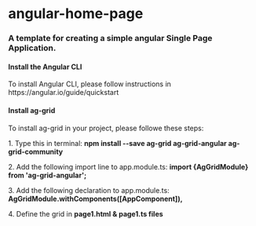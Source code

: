 # angular-home-page
<h3> A template for creating a simple angular Single Page Application.</h3>

<h4> Install the Angular CLI </h4>
<P> To install Angular CLI, please follow instructions in https://angular.io/guide/quickstart </p>

<h4> Install ag-grid </h4>

<p> To install ag-grid in your project, please followe these steps:</p>

<p>	
	1. Type this in terminal: 
				<b> npm install --save ag-grid ag-grid-angular ag-grid-community </b> 
</p>
<p>
 	2. Add the following import line to app.module.ts: 
				<b> import {AgGridModule} from 'ag-grid-angular'; </b>
</p>
<p>
	3. Add the following declaration to app.module.ts: 
				<b> AgGridModule.withComponents([AppComponent]), </b>
</p>
<p>
	4. Define the grid in <b>page1.html & page1.ts files </b>
</p>
